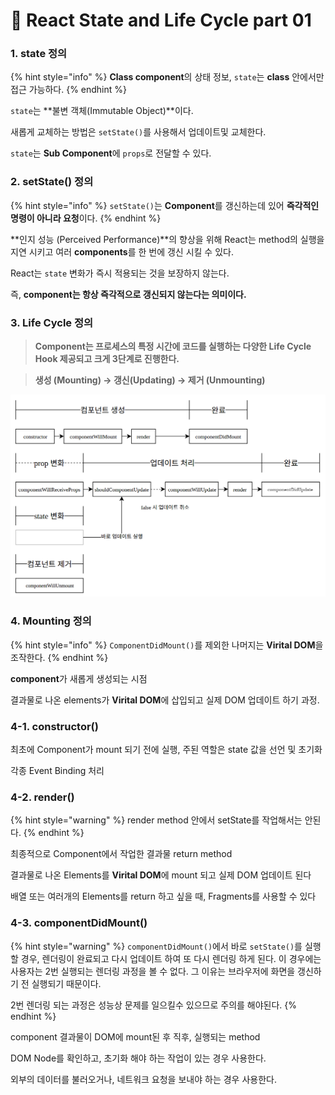 # 📄 React State and Life Cycle part 01

### 1. state 정의

{% hint style="info" %}
**Class component**의 상태 정보, `state`는 **class** 안에서만 접근 가능하다.
{% endhint %}

`state`는 **불변 객체\(Immutable Object\)**이다.

새롭게 교체하는 방법은 `setState()`를 사용해서 업데이트및 교체한다.

`state`는 **Sub Component**에 `props`로 전달할 수 있다.

### 2. setState\(\) 정의

{% hint style="info" %}
`setState()`는 **Component**를 갱신하는데 있어 **즉각적인 명령이 아니라 요청**이다.
{% endhint %}

**인지 성능 \(Perceived Performance\)**의 향상을 위해 React는 method의 실행을 지연 시키고 여러 **components**를 한 번에 갱신 시킬 수 있다.

React는 `state` 변화가 즉시 적용되는 것을 보장하지 않는다.

즉, **component는 항상 즉각적으로 갱신되지 않는다는 의미이다.**

### 3. Life Cycle 정의

> **Component는 프로세스의 특정 시간에 코드를 실행하는 다양한 Life Cycle Hook 제공되고 크게 3단계로 진행한다.**

> **생성 \(Mounting\) → 갱신\(Updating\) → 제거 \(Unmounting\)**

![](../.gitbook/assets/screenshot-from-2016-12-10-00-21-26-1.png)

### 4. Mounting 정의

{% hint style="info" %}
`ComponentDidMount()`를 제외한 나머지는 **Virital DOM**을 조작한다.
{% endhint %}

**component**가 새롭게 생성되는 시점

결과물로 나온 elements가 **Virital DOM**에 삽입되고 실제 DOM 업데이트 하기 과정.

### 4-1. constructor\(\)

최초에 Component가 mount 되기 전에 실행, 주된 역할은 state 값을 선언 및 초기화

각종 Event Binding 처리

### 4-2. render\(\)

{% hint style="warning" %}
render method 안에서 setState를 작업해서는 안된다.
{% endhint %}

최종적으로 Component에서 작업한 결과물 return method

결과물로 나온 Elements를 **Virital DOM**에 mount 되고 실제 DOM 업데이트 된다

배열 또는 여러개의 Elements를 return 하고 싶을 때, Fragments를 사용할 수 있다



### 4-3. componentDidMount\(\)

{% hint style="warning" %}
`componentDidMount()`에서 바로 `setState()`를 실행할 경우, 렌더링이 완료되고 다시 업데이트 하여 또 다시 렌더링 하게 된다. 이 경우에는 사용자는 2번 실행되는 렌더링 과정을 볼 수 없다. 그 이유는  브라우저에 화면을 갱신하기 전 실행되기 때문이다.

2번 렌더링 되는 과정은 성능상 문제를 일으킬수 있으므로 주의를 해야된다.
{% endhint %}

component 결과물이 DOM에 mount된 후 직후, 실행되는 method

DOM Node를 확인하고, 초기화 해야 하는 작업이 있는 경우 사용한다.

외부의 데이터를 불러오거나, 네트워크 요청을 보내야 하는 경우 사용한다.




